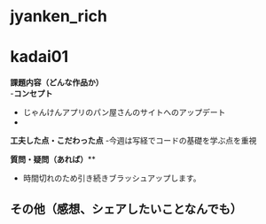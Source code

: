 # jyanken_rich
# kadai01

**課題内容（どんな作品か）**  
-**コンセプト**
   - じゃんけんアプリのパン屋さんのサイトへのアップデート
- 
**工夫した点・こだわった点**
  -今週は写経でコードの基礎を学ぶ点を重視 

**質問・疑問（あれば）****
- 時間切れのため引き続きブラッシュアップします。


**その他（感想、シェアしたいことなんでも）**
- 
